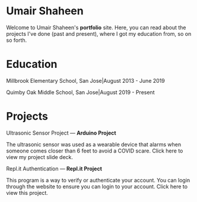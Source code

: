 # Umair Shaheen  

Welcome to Umair Shaheen's **portfolio** site. Here, you can read about the projects I've done (past and present), where I got my education from, so on so forth.

# Education
Millbrook Elementary School, San Jose|August 2013 - June 2019

Quimby Oak Middle School, San Jose|August 2019 - Present

# Projects
Ultrasonic Sensor Project — **Arduino Project**

The ultrasonic sensor was used as a wearable device that alarms when someone comes closer than 6 feet to avoid a COVID scare. Click here to view my project slide deck.

Repl.it Authentication — **Repl.it Project**

This program is a way to verify or authenticate your account. You can 
login through the website to ensure you can login to your account.
Click here to view this project.

